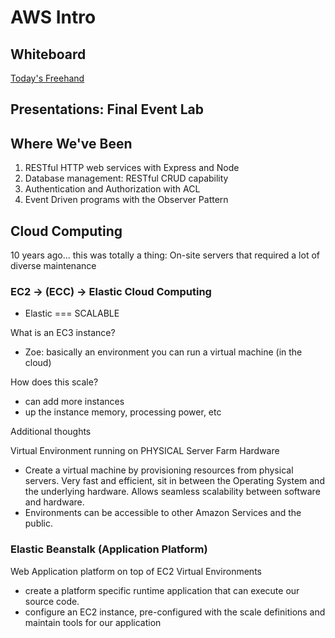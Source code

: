#  AWS Intro

## Whiteboard

[Today's Freehand](https://projects.invisionapp.com/freehand/document/yeEAGnH7W)

## Presentations:  Final Event Lab

## Where We've Been

1. RESTful HTTP web services with Express and Node
1. Database management:  RESTful CRUD capability
1. Authentication and Authorization with ACL
1. Event Driven programs with the Observer Pattern

## Cloud Computing

10 years ago...  this was totally a thing:  On-site servers that required a lot of diverse maintenance

### EC2 -> (ECC) -> Elastic Cloud Computing

- Elastic === SCALABLE

What is an EC3 instance?
- Zoe:  basically an environment you can run a virtual machine (in the cloud)

How does this scale?
- can add more instances
- up the instance memory, processing power, etc

Additional thoughts

Virtual Environment running on PHYSICAL Server Farm Hardware

- Create a virtual machine by provisioning resources from physical servers. Very fast and efficient, sit in between the Operating System and the underlying hardware. Allows seamless scalability between software and hardware.
- Environments can be accessible to other Amazon Services and the public.

### Elastic Beanstalk  (Application Platform)

Web Application platform on top of EC2 Virtual Environments

- create a platform specific runtime application that can execute our source code.
- configure an EC2 instance, pre-configured with the scale definitions and maintain tools for our application

